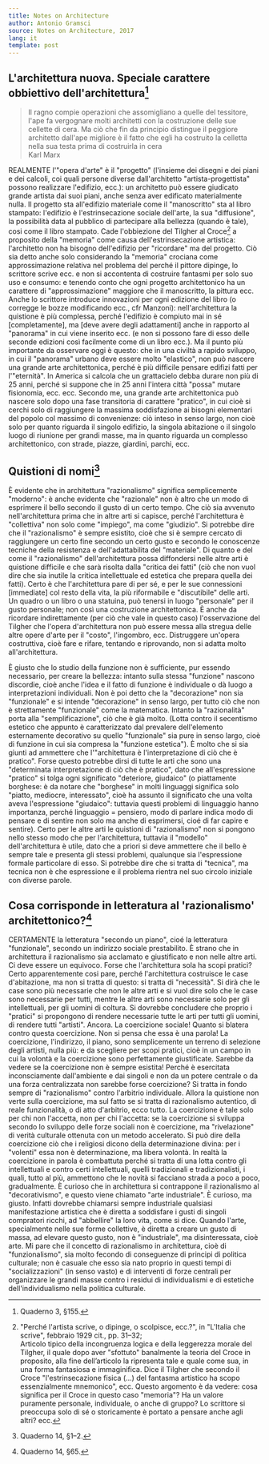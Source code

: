 ```yaml
---
title: Notes on Architecture
author: Antonio Gramsci
source: Notes on Architecture, 2017
lang: it
template: post
---
```


<toc />

## L'architettura nuova. Speciale carattere obbiettivo dell'architettura[^1]

> Il ragno compie operazioni che assomigliano a quelle del tessitore, l'ape fa vergognare molti architetti con la costruzione delle sue cellette di cera. Ma ciò che fin da principio distingue il peggiore architetto dall'ape migliore è il fatto che egli ha costruito la celletta nella sua testa prima di costruirla in cera  
Karl Marx

REALMENTE l'"opera d'arte" è il "progetto" (l'insieme dei disegni e dei piani e dei calcoli, coi quali persone diverse dall'architetto "artista-progettista" possono realizzare l'edifizio, ecc.): un architetto può essere giudicato grande artista dai suoi piani, anche senza aver edificato materialmente nulla. Il progetto sta all'edifizio materiale come il "manoscritto" sta al libro stampato: l'edifizio è l'estrinsecazione sociale dell'arte, la sua "diffusione", la possibilità data al pubblico di partecipare alla bellezza (quando è tale), cosi come il libro stampato. Cade l'obbiezione del Tilgher al Croce[^2] a proposito della "memoria" come causa dell'estrinsecazione artistica: l'architetto non ha bisogno dell'edifizio per "ricordare" ma del progetto. Ciò sia detto anche solo considerando la "memoria" crociana come approssimazione relativa nel problema del perché il pittore dipinge, lo scrittore scrive ecc. e non si accontenta di costruire fantasmi per solo suo uso e consumo: e tenendo conto che ogni progetto architettonico ha un carattere di "approssimazione" maggiore che il manoscritto, la pittura ecc. Anche lo scrittore introduce innovazioni per ogni edizione del libro (o corregge le bozze modificando ecc., cfr Manzoni): nell'architettura la quistione è più complessa, perché l'edifizio è compiuto mai in sé [completamente], ma [deve avere degli adattamenti] anche in rapporto al "panorama" in cui viene inserito ecc. (e non si possono fare di esso delle seconde edizioni così facilmente come di un libro ecc.). Ma il punto più importante da osservare oggi è questo: che in una civiltà a rapido sviluppo, in cui il "panorama" urbano deve essere molto "elastico", non può nascere una grande arte architettonica, perché è più difficile pensare edifizi fatti per l'"eternità". In America si calcola che un grattacielo debba durare non più di 25 anni, perché si suppone che in 25 anni l'intera città "possa" mutare fisionomia, ecc. ecc. Secondo me, una grande arte architettonica può nascere solo dopo una fase transitoria di carattere "pratico", in cui cioè si cerchi solo di raggiungere la massima soddisfazione ai bisogni elementari del popolo col massimo di convenienze: ciò inteso in senso largo, non cioè solo per quanto riguarda il singolo edifizio, la singola abitazione o il singolo luogo di riunione per grandi masse, ma in quanto riguarda un complesso architettonico, con strade, piazze, giardini, parchi, ecc.

[^1]: Quaderno 3, §155.
[^2]: "Perché l'artista scrive, o dipinge, o scolpisce, ecc.?", in "L'Italia che scrive", febbraio 1929 cit., pp. 31–32;  
Articolo tipico della incongruenza logica e della leggerezza morale del Tilgher, il quale dopo aver "sfottuto" banalmente la teoria del Croce in proposito, alla fine dell’articolo la ripresenta tale e quale come sua, in una forma fantasiosa e immaginifica. Dice il Tilgher che secondo il Croce "l'estrinsecazione fisica (…) del fantasma artistico ha scopo essenzialmente mnemonico", ecc. Questo argomento è da vedere: cosa significa per il Croce in questo caso "memoria"? Ha un valore puramente personale, individuale, o anche di gruppo? Lo scrittore si preoccupa solo di sé o storicamente è portato a pensare anche agli altri? ecc.

## Quistioni di nomi[^3]

È evidente che in architettura "razionalismo" significa semplicemente "moderno": è anche evidente che "razionale" non è altro che un modo di esprimere il bello secondo il gusto di un certo tempo. Che ciò sia avvenuto nell'architettura prima che in altre arti si capisce, perché l'architettura è "collettiva" non solo come "impiego", ma come "giudizio". Si potrebbe dire che il "razionalismo" è sempre esistito, cioè che si è sempre cercato di raggiungere un certo fine secondo un certo gusto e secondo le conoscenze tecniche della resistenza e dell'adattabilita del "materiale". Di quanto e del come il "razionalismo" dell'architettura possa diffondersi nelle altre arti è quistione difficile e che sarà risolta dalla "critica dei fatti" (ciò che non vuol dire che sia inutile la critica intellettuale ed estetica che prepara quella dei fatti). Certo è che l'architettura pare di per sé, e per le sue connessioni [immediate] col resto della vita, la più riformabile e "discutibile" delle arti. Un quadro o un libro o una statuina, può tenersi in luogo "personale" per il gusto personale; non così una costruzione architettonica. È anche da ricordare indirettamente (per ciò che vale in questo caso) l'osservazione del Tilgher che l'opera d'architettura non può essere messa alla stregua delle altre opere d'arte per il "costo", l'ingombro, ecc. Distruggere un'opera costruttiva, cioè fare e rifare, tentando e riprovando, non si adatta molto all'architettura.

È giusto che lo studio della funzione non è sufficiente, pur essendo necessario, per creare la bellezza: intanto sulla stessa "funzione" nascono discordie, cioè anche l'idea e il fatto di funzione è individuale o dà luogo a interpretazioni individuali. Non è poi detto che la "decorazione" non sia "funzionale" e si intende "decorazione" in senso largo, per tutto ciò che non è strettamente "funzionale" come la matematica. Intanto la "razionalità" porta alla "semplificazione", ciò che è già molto. (Lotta contro il secentismo estetico che appunto è caratterizzato dal prevalere dell'elemento esternamente decorativo su quello "funzionale" sia pure in senso largo, cioè di funzione in cui sia compresa la "funzione estetica"). È molto che si sia giunti ad ammettere che l'"architettura è l'interpretazione di ciò che è pratico". Forse questo potrebbe dirsi di tutte le arti che sono una "determinata interpretazione di ciò che è pratico", dato che all'espressione "pratico" si tolga ogni significato "deteriore, giudaico" (o piattamente borghese: è da notare che "borghese" in molti linguaggi significa solo "piatto, mediocre, interessato", cioè ha assunto il significato che una volta aveva l'espressione "giudaico": tuttavia questi problemi di linguaggio hanno importanza, perché linguaggio = pensiero, modo di parlare indica modo di pensare e di sentire non solo ma anche di esprimersi, cioé di far capire e sentire). Certo per le altre arti le quistioni di "razionalismo" non si pongono nello stesso modo che per l'architettura, tuttavia il "modello" dell'architettura è utile, dato che a priori si deve ammettere che il bello è sempre tale e presenta gli stessi problemi, qualunque sia l'espressione formale particolare di esso. Si potrebbe dire che si tratta di "tecnica", ma tecnica non è che espressione e il problema rientra nel suo circolo iniziale con diverse parole.

[^3]: Quaderno 14, §1–2.

## Cosa corrisponde in letteratura al 'razionalismo' architettonico?[^4]

CERTAMENTE la letteratura "secondo un piano", cioé la letteratura "funzionale", secondo un indirizzo sociale prestabilito. È strano che in architettura il razionalismo sia acclamato e giustificato e non nelle altre arti. Ci deve essere un equivoco. Forse che l'architettura sola ha scopi pratici? Certo apparentemente cosi pare, perché l'architettura costruisce le case d'abitazione, ma non si tratta di questo: si tratta di "necessità". Si dirà che le case sono più necessarie che non le altre arti e si vuol dire solo che le case sono necessarie per tutti, mentre le altre arti sono necessarie solo per gli intellettuali, per gli uomini di coltura. Si dovrebbe concludere che proprio i "pratici" si propongono di rendere necessarie tutte le arti per tutti gli uomini, di rendere tutti "artisti". Ancora. La coercizione sociale! Quanto si blatera contro questa coercizione. Non si pensa che essa è una parola! La coercizione, l'indirizzo, il piano, sono semplicemente un terreno di selezione degli artisti, nulla più: e da scegliere per scopi pratici, cioè in un campo in cui la volontà e la coercizione sono perfettamente giustificate. Sarebbe da vedere se la coercizione non è sempre esistita! Perché è esercitata inconsciamente dall'ambiente e dai singoli e non da un potere centrale o da una forza centralizzata non sarebbe forse coercizione? Si tratta in fondo sempre di "razionalismo" contro l'arbitrio individuale. Allora la quistione non verte sulla coercizione, ma sul fatto se si tratta di razionalismo autentico, di reale funzionalità, o di atto d'arbitrio, ecco tutto. La coercizione è tale solo per chi non l'accetta, non per chi l'accetta: se la coercizione si sviluppa secondo lo sviluppo delle forze sociali non è coercizione, ma "rivelazione" di verità culturale ottenuta con un metodo accelerato. Si può dire della coercizione ciò che i religiosi dicono della determinazione divina: per i "volenti" essa non è determinazione, ma libera volontà. In realtà la coercizione in parola è combattuta perché si tratta di una lotta contro gli intellettuali e contro certi intellettuali, quelli tradizionali e tradizionalisti, i quali, tutto al più, ammettono che le novità si facciano strada a poco a poco, gradualmente. È curioso che in architettura si contrappone il razionalismo al "decorativismo", e questo viene chiamato "arte industriale". È curioso, ma giusto. Infatti dovrebbe chiamarsi sempre industriale qualsiasi manifestazione artistica che è diretta a soddisfare i gusti di singoli compratori ricchi, ad "abbellire" la loro vita, come si dice. Quando l'arte, specialmente nelle sue forme collettive, è diretta a creare un gusto di massa, ad elevare questo gusto, non è "industriale", ma disinteressata, cioè arte. Mi pare che il concetto di razionalismo in architettura, cioè di "funzionalismo", sia molto fecondo di conseguenze di principi di politica culturale; non è casuale che esso sia nato proprio in questi tempi di "socializzazioni" (in senso vasto) e di interventi di forze centrali per organizzare le grandi masse contro i residui di individualismi e di estetiche dell'individualismo nella politica culturale.

[^4]: Quaderno 14, §65.
